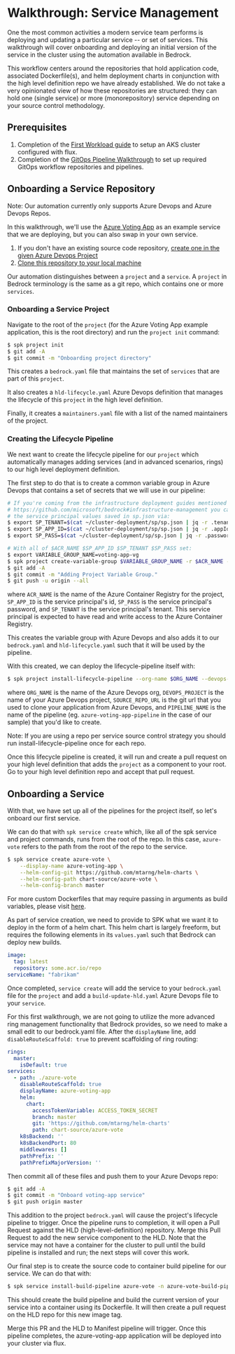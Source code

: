 # Walkthrough: Service Management

One the most common activities a modern service team performs is deploying and updating a particular service -- or set of services. This walkthrough will cover onboarding and deploying an initial version of the service in the cluster using the automation available in Bedrock.

This workflow centers around the repositories that hold application code, associated Dockerfile(s), and helm deployment charts in conjunction with the high level definition repo we have already established. We do not take a very opinionated view of how these repositories are structured: they can hold one (single service) or more (monorepository) service depending on your source control methodology.

## Prerequisites
1. Completion of the [First Workload guide](./firstWorkload/README.md) to setup an AKS cluster configured with flux.
2. Completion of the [GitOps Pipeline Walkthrough](./hld-to-manifest.md) to set up required GitOps workflow repositories and pipelines.

## Onboarding a Service Repository

Note: Our automation currently only supports Azure Devops and Azure Devops Repos.

In this walkthrough, we'll use the [Azure Voting App](https://github.com/Azure-Samples/azure-voting-app-redis) as an example service that we are deploying, but you can also swap in your own service.

1. If you don't have an existing source code repository, [create one in the given Azure Devops Project](https://docs.microsoft.com/en-us/azure/devops/repos/git/create-new-repo?view=azure-devops#create-a-repo-using-the-web-portal)
2. [Clone this repository to your local machine](https://docs.microsoft.com/en-us/azure/devops/repos/git/create-new-repo?view=azure-devops#clone-the-repo-to-your-computer)

Our automation distinguishes between a `project` and a `service`. A `project` in Bedrock terminology is the same as a git repo, which contains one or more `services`.

### Onboarding a Service Project

Navigate to the root of the `project` (for the Azure Voting App example application, this is the root directory) and run the `project init` command:

```sh
$ spk project init
$ git add -A
$ git commit -m "Onboarding project directory"
```

This creates a `bedrock.yaml` file that maintains the set of `services` that are part of this `project`.

It also creates a `hld-lifecycle.yaml` Azure Devops definition that manages the lifecycle of this `project` in the high level definition.

Finally, it creates a `maintainers.yaml` file with a list of the named maintainers of the project.

### Creating the Lifecycle Pipeline

We next want to create the lifecycle pipeline for our `project` which automatically manages adding services (and in advanced scenarios, rings) to our high level deployment definition.

The first step to do that is to create a common variable group in Azure Devops that contains a set of secrets that we will use in our pipeline:

```sh
# If you're coming from the infrastructure deployment guides mentioned in
# https://github.com/microsoft/bedrock#infrastructure-management you can reuse
# the service principal values saved in sp.json via:
$ export SP_TENANT=$(cat ~/cluster-deployment/sp/sp.json | jq -r .tenant)
$ export SP_APP_ID=$(cat ~/cluster-deployment/sp/sp.json | jq -r .appId)
$ export SP_PASS=$(cat ~/cluster-deployment/sp/sp.json | jq -r .password)

# With all of $ACR_NAME $SP_APP_ID $SP_TENANT $SP_PASS set:
$ export VARIABLE_GROUP_NAME=voting-app-vg
$ spk project create-variable-group $VARIABLE_GROUP_NAME -r $ACR_NAME -u $SP_APP_ID -t $SP_TENANT -p $SP_PASS
$ git add -A
$ git commit -m "Adding Project Variable Group."
$ git push -u origin --all
```

where `ACR_NAME` is the name of the Azure Container Registry for the project, `SP_APP_ID` is the service principal's id,
`SP_PASS` is the service principal's password, and
`SP_TENANT` is the service principal's tenant. This service principal is expected to have read and write access to the Azure Container Registry.

This creates the variable group with Azure Devops and also adds it to our `bedrock.yaml` and `hld-lifecycle.yaml` such that it will be used by the pipeline.

With this created, we can deploy the lifecycle-pipeline itself with:

```sh
$ spk project install-lifecycle-pipeline --org-name $ORG_NAME --devops-project $DEVOPS_PROJECT --repo-url $VOTING_APP_REPO_URL --pipeline-name $PIPELINE_NAME
```

where `ORG_NAME` is the name of the Azure Devops org, `DEVOPS_PROJECT` is the name of your Azure Devops project, `SOURCE_REPO_URL` is the git url that you used to clone your application from Azure Devops, and `PIPELINE_NAME` is the name of the pipeline (eg. `azure-voting-app-pipeline` in the case of our sample) that you'd like to create.

Note: If you are using a repo per service source control strategy you should run install-lifecycle-pipeline once for each repo.

Once this lifecycle pipeline is created, it will run and create a pull request on your high level definition that adds the `project` as a component to your root.  Go to your high level definition repo and accept that pull request.

## Onboarding a Service

With that, we have set up all of the pipelines for the project itself, so let's onboard our first service.

We can do that with `spk service create` which, like all of the spk service and project commands, runs from the root of the repo.  In this case, `azure-vote` refers to the path from the root of the repo to the service.

```sh
$ spk service create azure-vote \
    --display-name azure-voting-app \
    --helm-config-git https://github.com/mtarng/helm-charts \
    --helm-config-path chart-source/azure-vote \
    --helm-config-branch master
```

For more custom Dockerfiles that may require passing in arguments as build variables, please visit [here](https://github.com/microsoft/bedrock-cli/blob/master/guides/project-service-management-guide.md#passing-variables-as-dockerfile-build-arguments).

As part of service creation, we need to provide to SPK what we want it to deploy in the form of a helm chart. This helm chart is largely freeform, but requires the following elements in its `values.yaml` such that Bedrock can deploy new builds.

```yaml
image:
  tag: latest
  repository: some.acr.io/repo
serviceName: "fabrikam"
```

Once completed, `service create` will add the service to your `bedrock.yaml` file for the `project` and add a `build-update-hld.yaml` Azure Devops file to your `service`.

For this first walkthrough, we are not going to utilize the more advanced ring management functionality that Bedrock provides, so we need to make a small edit to our bedrock.yaml file.  After the `displayName` line, add `disableRouteScaffold: true` to prevent scaffolding of ring routing:

```yaml
rings:
  master:
    isDefault: true
services:
  - path: ./azure-vote
    disableRouteScaffold: true
    displayName: azure-voting-app
    helm:
      chart:
        accessTokenVariable: ACCESS_TOKEN_SECRET
        branch: master
        git: 'https://github.com/mtarng/helm-charts'
        path: chart-source/azure-vote
    k8sBackend: ''
    k8sBackendPort: 80
    middlewares: []
    pathPrefix: ''
    pathPrefixMajorVersion: ''
```

Then commit all of these files and push them to your Azure Devops repo:

```sh
$ git add -A
$ git commit -m "Onboard voting-app service"
$ git push origin master
```

This addition to the project `bedrock.yaml` will cause the project's lifecycle pipeline to trigger. Once the pipeline runs to completion, it will open a Pull Request against the HLD (high-level-definition) repository. Merge this Pull Request to add the new service component to the HLD. Note that the service may not have a container for the cluster to pull until the build pipeline is installed and run; the next steps will cover this work.

Our final step is to create the source code to container build pipeline for our service.  We can do that with:

```sh
$ spk service install-build-pipeline azure-vote -n azure-vote-build-pipeline -o $ORG_NAME -u $VOTING_APP_REPO_URL -d $DEVOPS_PROJECT
```

This should create the build pipeline and build the current version of your service into a container using its Dockerfile.  It will then create a pull request on the HLD repo for this new image tag.

Merge this PR and the HLD to Manifest pipeline will trigger. Once this pipeline completes, the azure-voting-app application will be deployed into your cluster via flux.
